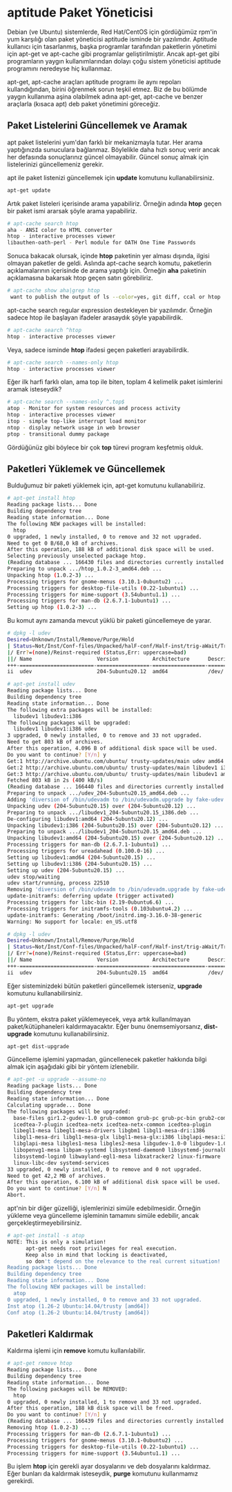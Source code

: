 # aptitude Paket Yöneticisi

Debian (ve Ubuntu) sistemlerde, Red Hat/CentOS için gördüğümüz rpm'in yum karşılığı olan paket yöneticisi aptitude isminde bir yazılımdır. Aptitude kullanıcı için tasarlanmış, başka programlar tarafından paketlerin yönetimi için apt-get ve apt-cache gibi programlar geliştirilmiştir. Ancak apt-get gibi programların yaygın kullanımlarından dolayı çoğu sistem yöneticisi aptitude programını neredeyse hiç kullanmaz.

apt-get, apt-cache araçları aptitude programı ile aynı repoları kullandığından, birini öğrenmek sorun teşkil etmez. Biz de bu bölümde yaygın kullanıma aşina olabilmek adına apt-get, apt-cache ve benzer araçlarla (kısaca apt) deb paket yönetimini göreceğiz.

## Paket Listelerini Güncellemek ve Aramak

apt paket listelerini yum'dan farklı bir mekanizmayla tutar. Her arama yaptığınızda sunuculara bağlanmaz. Böylelikle daha hızlı sonuç verir ancak her defasında sonuçlarınız güncel olmayabilir. Güncel sonuç almak için listelerinizi güncellemeniz gerekir.

apt ile paket listenizi güncellemek için **update** komutunu kullanabilirsiniz.

```bash
apt-get update
```

Artık paket listeleri içerisinde arama yapabiliriz. Örneğin adında **htop** geçen bir paket ismi ararsak şöyle arama yapabiliriz.

```bash
# apt-cache search htop
aha - ANSI color to HTML converter
htop - interactive processes viewer
libauthen-oath-perl - Perl module for OATH One Time Passwords
```

Sonuca bakacak olursak, içinde **htop** paketinin yer alması dışında, ilgisi olmayan paketler de geldi. Aslında apt-cache search komutu, paketlerin açıklamalarının içerisinde de arama yaptığı için. Örneğin **aha** paketinin açıklamasına bakarsak htop geçen satırı görebiliriz.

```bash
# apt-cache show aha|grep htop
 want to publish the output of ls --color=yes, git diff, ccal or htop
```

apt-cache search regular expression destekleyen bir yazılımdır. Örneğin sadece htop ile başlayan ifadeler arasaydık şöyle yapabilirdik.

```bash
# apt-cache search ^htop
htop - interactive processes viewer
```

Veya, sadece isminde **htop** ifadesi geçen paketleri arayabilirdik.

```bash
# apt-cache search --names-only htop
htop - interactive processes viewer
```

Eğer ilk harfi farklı olan, ama top ile biten, toplam 4 kelimelik paket isimlerini aramak isteseydik?

```bash
# apt-cache search --names-only ^.top$
atop - Monitor for system resources and process activity
htop - interactive processes viewer
itop - simple top-like interrupt load monitor
ntop - display network usage in web browser
ptop - transitional dummy package
```

Gördüğünüz gibi böylece bir çok **top** türevi program keşfetmiş olduk.

## Paketleri Yüklemek ve Güncellemek

Bulduğumuz bir paketi yüklemek için, apt-get komutunu kullanabiliriz.

```bash
# apt-get install htop
Reading package lists... Done
Building dependency tree       
Reading state information... Done
The following NEW packages will be installed:
  htop
0 upgraded, 1 newly installed, 0 to remove and 32 not upgraded.
Need to get 0 B/68,0 kB of archives.
After this operation, 188 kB of additional disk space will be used.
Selecting previously unselected package htop.
(Reading database ... 166430 files and directories currently installed.)
Preparing to unpack .../htop_1.0.2-3_amd64.deb ...
Unpacking htop (1.0.2-3) ...
Processing triggers for gnome-menus (3.10.1-0ubuntu2) ...
Processing triggers for desktop-file-utils (0.22-1ubuntu1) ...
Processing triggers for mime-support (3.54ubuntu1.1) ...
Processing triggers for man-db (2.6.7.1-1ubuntu1) ...
Setting up htop (1.0.2-3) ...
```

Bu komut aynı zamanda mevcut yüklü bir paketi güncellemeye de yarar.

```bash
# dpkg -l udev
Desired=Unknown/Install/Remove/Purge/Hold
| Status=Not/Inst/Conf-files/Unpacked/halF-conf/Half-inst/trig-aWait/Trig-pend
|/ Err?=(none)/Reinst-required (Status,Err: uppercase=bad)
||/ Name                     Version           Architecture      Description
+++-========================-=================-=================-=====================================================
ii  udev                     204-5ubuntu20.12  amd64             /dev/ and hotplug management daemon
```

```bash
# apt-get install udev
Reading package lists... Done
Building dependency tree       
Reading state information... Done
The following extra packages will be installed:
  libudev1 libudev1:i386
The following packages will be upgraded:
  libudev1 libudev1:i386 udev
3 upgraded, 0 newly installed, 0 to remove and 33 not upgraded.
Need to get 803 kB of archives.
After this operation, 4.096 B of additional disk space will be used.
Do you want to continue? [Y/n] y
Get:1 http://archive.ubuntu.com/ubuntu/ trusty-updates/main udev amd64 204-5ubuntu20.15 [735 kB]
Get:2 http://archive.ubuntu.com/ubuntu/ trusty-updates/main libudev1 i386 204-5ubuntu20.15 [34,3 kB]
Get:3 http://archive.ubuntu.com/ubuntu/ trusty-updates/main libudev1 amd64 204-5ubuntu20.15 [33,4 kB]
Fetched 803 kB in 2s (400 kB/s)    
(Reading database ... 166440 files and directories currently installed.)
Preparing to unpack .../udev_204-5ubuntu20.15_amd64.deb ...
Adding 'diversion of /bin/udevadm to /bin/udevadm.upgrade by fake-udev'
Unpacking udev (204-5ubuntu20.15) over (204-5ubuntu20.12) ...
Preparing to unpack .../libudev1_204-5ubuntu20.15_i386.deb ...
De-configuring libudev1:amd64 (204-5ubuntu20.12) ...
Unpacking libudev1:i386 (204-5ubuntu20.15) over (204-5ubuntu20.12) ...
Preparing to unpack .../libudev1_204-5ubuntu20.15_amd64.deb ...
Unpacking libudev1:amd64 (204-5ubuntu20.15) over (204-5ubuntu20.12) ...
Processing triggers for man-db (2.6.7.1-1ubuntu1) ...
Processing triggers for ureadahead (0.100.0-16) ...
Setting up libudev1:amd64 (204-5ubuntu20.15) ...
Setting up libudev1:i386 (204-5ubuntu20.15) ...
Setting up udev (204-5ubuntu20.15) ...
udev stop/waiting
udev start/running, process 22510
Removing 'diversion of /bin/udevadm to /bin/udevadm.upgrade by fake-udev'
update-initramfs: deferring update (trigger activated)
Processing triggers for libc-bin (2.19-0ubuntu6.6) ...
Processing triggers for initramfs-tools (0.103ubuntu4.2) ...
update-initramfs: Generating /boot/initrd.img-3.16.0-38-generic
Warning: No support for locale: en_US.utf8
```

```bash
# dpkg -l udev
Desired=Unknown/Install/Remove/Purge/Hold
| Status=Not/Inst/Conf-files/Unpacked/halF-conf/Half-inst/trig-aWait/Trig-pend
|/ Err?=(none)/Reinst-required (Status,Err: uppercase=bad)
||/ Name                     Version           Architecture      Description
+++-========================-=================-=================-=====================================================
ii  udev                     204-5ubuntu20.15  amd64             /dev/ and hotplug management daemon
```

Eğer sisteminizdeki bütün paketleri güncellemek isterseniz, **upgrade** komutunu kullanabilirsiniz.

```bash
apt-get upgrade
```

Bu yöntem, ekstra paket yüklemeyecek, veya artık kullanılmayan paket/kütüphaneleri kaldırmayacaktır. Eğer bunu önemsemiyorsanız, **dist-upgrade** komutunu kullanabilirsiniz.

```bash
apt-get dist-upgrade
```

Güncelleme işlemini yapmadan, güncellenecek paketler hakkında bilgi almak için aşağıdaki gibi bir yöntem izlenebilir.

```bash
# apt-get -u upgrade --assume-no
Reading package lists... Done
Building dependency tree       
Reading state information... Done
Calculating upgrade... Done
The following packages will be upgraded:
  base-files gir1.2-gudev-1.0 grub-common grub-pc grub-pc-bin grub2-common
  icedtea-7-plugin icedtea-netx icedtea-netx-common icedtea-plugin
  libegl1-mesa libegl1-mesa-drivers libgbm1 libgl1-mesa-dri:i386
  libgl1-mesa-dri libgl1-mesa-glx libgl1-mesa-glx:i386 libglapi-mesa:i386
  libglapi-mesa libgles1-mesa libgles2-mesa libgudev-1.0-0 libgudev-1.0-0:i386
  libopenvg1-mesa libpam-systemd libsystemd-daemon0 libsystemd-journal0
  libsystemd-login0 libwayland-egl1-mesa libxatracker2 linux-firmware
  linux-libc-dev systemd-services
33 upgraded, 0 newly installed, 0 to remove and 0 not upgraded.
Need to get 42,2 MB of archives.
After this operation, 6.100 kB of additional disk space will be used.
Do you want to continue? [Y/n] N
Abort.
```

apt'nin bir diğer güzelliği, işlemlerinizi simüle edebilmesidir. Örneğin yükleme veya güncelleme işleminin tamamını simüle edebilir, ancak gerçekleştirmeyebilirsiniz.

```bash
# apt-get install -s atop
NOTE: This is only a simulation!
      apt-get needs root privileges for real execution.
      Keep also in mind that locking is deactivated,
      so don't depend on the relevance to the real current situation!
Reading package lists... Done
Building dependency tree       
Reading state information... Done
The following NEW packages will be installed:
  atop
0 upgraded, 1 newly installed, 0 to remove and 33 not upgraded.
Inst atop (1.26-2 Ubuntu:14.04/trusty [amd64])
Conf atop (1.26-2 Ubuntu:14.04/trusty [amd64])
```

## Paketleri Kaldırmak

Kaldırma işlemi için **remove** komutu kullanılabilir.

```bash
# apt-get remove htop
Reading package lists... Done
Building dependency tree       
Reading state information... Done
The following packages will be REMOVED:
  htop
0 upgraded, 0 newly installed, 1 to remove and 33 not upgraded.
After this operation, 188 kB disk space will be freed.
Do you want to continue? [Y/n] y
(Reading database ... 166439 files and directories currently installed.)
Removing htop (1.0.2-3) ...
Processing triggers for man-db (2.6.7.1-1ubuntu1) ...
Processing triggers for gnome-menus (3.10.1-0ubuntu2) ...
Processing triggers for desktop-file-utils (0.22-1ubuntu1) ...
Processing triggers for mime-support (3.54ubuntu1.1) ...
```

Bu işlem **htop** için gerekli ayar dosyalarını ve deb dosyalarını kaldırmaz. Eğer bunları da kaldırmak isteseydik, **purge** komutunu kullanmamız gerekirdi.